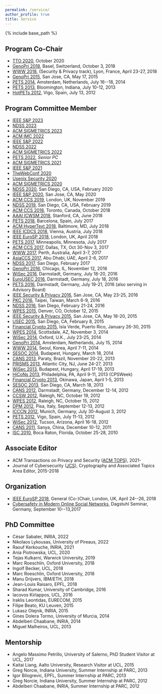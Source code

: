 ```yaml
---
permalink: /service/
author_profile: true
title: Service
---
```


{% include base_path %}

## Program Co-Chair

-   [TTO 2020](http://truthandtrustonline.com/), October 2020
-   [GenoPri 2018](https://www.genopri.org/), Basel, Switzerland, October 3, 2018
-   [WWW 2018](http://www2018.thewebconf.org/), (Security & Privacy track), Lyon, France, April 23-27, 2018
-   [GenoPri 2015](http://2015.genopri.org/), San Jose, CA, May 17, 2015
-   [PETS 2014](http://petsymposium.org/2014), Amsterdam, Netherlands, July 16--18, 2014
-   [PETS 2013](http://petsymposium.org/), Bloomington, Indiana, July 10-12, 2013
-   [HotPETs 2012](http://petsymposium.org/2012/hotpets.php), Vigo, Spain, July 13, 2012


## Program Committee Member

-   [IEEE S&P 2023](https://www.ieee-security.org/TC/SP2023/)
-   [NDSS 2023](https://www.ndss-symposium.org/ndss2023/)
-   [ACM SIGMETRICS 2023](http://www.sigmetrics.org/sigmetrics2023/)
-   [ACM IMC 2022](https://conferences.sigcomm.org/imc/2022/)
-   [IEEE S&P 2022](https://www.ieee-security.org/TC/SP2022/)
-   [NDSS 2022](https://www.ndss-symposium.org/ndss2022/)
-   [ACM SIGMETRICS 2022](http://www.sigmetrics.org/sigmetrics2022/)
-   [PETS 2022](https://petsymposium.org/2022/), *Senior PC*
-   [ACM SIGMETRICS 2021](http://www.sigmetrics.org/sigmetrics2021/)
-   [IEEE S&P 2021](https://www.ieee-security.org/TC/SP2021/)
-   [TheWebConf 2020](https://www2020.thewebconf.org/)
-   [Usenix Security 2020](https://www.usenix.org/conference/usenixsecurity20)
-   [ACM SIGMETRICS 2020](http://www.sigmetrics.org/sigmetrics2020/)
-   [NDSS 2020](https://www.ndss-symposium.org/ndss2020/), San Diego, CA, USA, February 2020
-   [IEEE S&P 2020](https://www.ieee-security.org/TC/SP2020/), San Jose, CA, May 2020
-   [ACM CCS 2019](https://www.sigsac.org/ccs/CCS2019/), London, UK, November 2019
-   [NDSS 2019](https://www.ndss-symposium.org/ndss2019/), San Diego, CA, USA, February 2019
-   [ACM CCS 2018](https://www.sigsac.org/ccs/CCS2018/program-committee/), Toronto, Canada, October 2018
-   [AAAI ICWSM 2018](http://www.icwsm.org/2018/index.php), Stanford, CA, June 2018
-   [PETS 2018](https://petsymposium.org/), Barcelona, Spain, July 2017
-   [ACM HyperText 2018](https://ht.acm.org/ht2018/), Baltimore, MD, July 2018
-   [IEEE ICDCS 2018](http://icdcs2018.ocg.at/), Vienna, Austria, July 2018
-   [IEEE EuroSP 2018](https://www.ieee-security.org/TC/EuroSP2018/), London, UK, April 2018
-   [PETS 2017](https://petsymposium.org/), Minneapolis, Minnesota, July 2017
-   [ACM CCS 2017](http://www.sigsac.org/ccs/CCS2017/), Dallas, TX, Oct 30-Nov 3, 2017
-   [WWW 2017](http://www.www2017.com.au/), Perth, Australia, April 3-7, 2017
-   [AsiaCCS 2017](http://asiaccs2017.com/), Abu Dhabi, UAE, April 2-6, 2017
-   [NDSS 2017](https://www.internetsociety.org/events/ndss-symposium-2017), San Diego, February 2017
-   [GenoPri 2016](http://2016.genopri.org/), Chicago, IL, November 12, 2016
-   [WiSec 2016](http://www.sigsac.org/wisec/WiSec2016/), Darmstadt, Germany, July 18-20, 2016
-   [EuroUSEC 2016](https://eurousec.secuso.org/2016/), Darmstadt, Germany, July 18, 2016
-   [PETS 2016](https://petsymposium.org/), Darmstadt, Germany, July 19-21, 2016 (also serving in Advisory Board)
-   [IEEE Security & Privacy 2016](http://www.ieee-security.org/TC/SP2016/), San Jose, CA, May 23-25, 2016
-   [PKC 2016](http://troll.iis.sinica.edu.tw/pkc16/), Taipei, Taiwan, March 6-9, 2016
-   [NDSS 2016](https://www.internetsociety.org/events/ndss-symposium-2016), San Diego, February 21-24, 2016
-   [WPES 2015](https://wpes15.cs.umn.edu/), Denver, CO, October 12, 2015
-   [IEEE Security & Privacy 2015](http://www.ieee-security.org/TC/SP2015/), San Jose, CA, May 18-20, 2015
-   [USEC 2015](http://www.internetsociety.org/events/ndss-symposium-2015/usec-workshop-call-papers), San Diego, CA, February 8, 2015
-   [Financial Crypto 2015](http://fc15.ifca.ai/), Isla Verde, Puerto Rico, January 26-30, 2015
-   [WPES 2014](https://www.cylab.cmu.edu/news_events/events/wpes2014/), Scottsdale, AZ, November 3, 2014
-   [WiSec 2014](http://sigsac.hosting.acm.org/wisec/WiSec2014/), Oxford, U.K., July 23-25, 2014
-   [GenoPri 2014](https://genomeprivacy.org/workshop), Amsterdam, Netherlands, July 15, 2014
-   [WWW 2014](http://www2014.wwwconference.org/), Seoul, Korea, April 7-11, 2014
-   [SESOC 2014](http://www.sesoc.org/), Budapest, Hungary, March 18, 2014
-   [CANS 2013](http://www.ic.unicamp.br/cans2013/), Paraty, Brazil, November 20-22, 2013
-   [PRISMS 2013](http://www.gws2013.org/prisms/), Atlantic City, NJ, June 24-27, 2013
-   [WiSec 2013](http://www.sigsac.org/wisec/WiSec2013/), Budapest, Hungary, April 17-19, 2013
-   [HiCoNs 2013](http://www.hi-cons.org/), Philadelphia, PA, April 9-11, 2013 (CPSWeek)
-   [Financial Crypto 2013](http://fc13.ifca.ai/), Okinawa, Japan, April 1-5, 2013
-   [SESOC 2013](http://www.sesoc.org/), San Diego, CA, March 18, 2013
-   [CANS 2012](http://cans2012.cased.de/), Darmstadt, Germany, December 12-14, 2012
-   [CCSW 2012](http://crypto.cs.stonybrook.edu/ccsw12/), Raleigh, NC, October 19, 2012
-   [WPES 2012](http://hatswitch.org/wpes2012/), Raleigh, NC, October 15, 2012
-   [DPM 2012](http://www-ma4.upc.edu/DPM2012/), Pisa, Italy, September 12-13, 2012
-   [ICCCN 2012](http://www.icccn.org/icccn12/), Munich, Germany, July 30-August 3, 2012
-   [PETS 2012](http://www.petsymposium.org/2012), Vigo, Spain, July 11-13, 2012
-   [WiSec 2012](http://www.sigsac.org/wisec/WiSec2012/), Tucson, Arizona, April 16-18, 2012
-   [CANS 2011](http://www.infosec.sdu.edu.cn/cans2011/), Sanya, China, December 10-12, 2011
-   [ISC 2010](http://math.fau.edu/~isc2010/), Boca Raton, Florida, October 25-28, 2010

## Associate Editor
-   ACM Transactions on Privacy and Security ([ACM TOPS](https://dl.acm.org/journal/tops)), 2021-
-   Journal of Cybersecurity ([JCS](http://cybersecurity.oxfordjournals.org/)), Cryptography and Associated Topics Area Editor, 2015-2018

## Organization
-   [IEEE EuroSP 2018](https://www.ieee-security.org/TC/EuroSP2018/), General (Co-)Chair, London, UK, April 24--26, 2018
-   [Cybersafety in Modern Online Social Networks](https://www.dagstuhl.de/en/program/calendar/semhp/?semnr=17372), Dagstuhl Seminar, Germany, September 10--13,2017

## PhD Committee
-   César Sabater, INRIA, 2022
-   Nikolaos Lykousas, University of Pireaus, 2022
-   Raouf Kerkouche, INRIA, 2021
-   Ania Piotrowska, UCL, 2020
-   Tejas Kulkarni, Warwick University, 2019
-   Marc Roeschlin, Oxford University, 2018
-   Ingolf Becker, UCL, 2018
-   Marc Roeschlin, Oxford University, 2018
-   Manu Drijvers, IBM/ETH, 2018
-   Jean-Louis Raisaro, EPFL, 2018
-   Sharad Kumar, University of Cambridge, 2016
-   Iacovos Kirlappos, UCL, 2016
-   Iraklis Leontidas, EURECOM, 2015
-   Filipe Beato, KU Leuven, 2015
-   Lukasz Olejnik, INRIA, 2015
-   Gines Dolera Tormo, University of Murcia, 2014
-   Abdelberi Chaabane, INRIA, 2014
-   Miguel Malheiros, UCL, 2013


## Mentorship
-   Angelo Massimo Petrillo, University of Salerno, PhD Student Visitor at UCL, 2017
-   Kaitai Liang, Aalto University, Research Visitor at UCL, 2015
-   Greg Norcie, Indiana University, Summer Internship at PARC, 2013
-   Igor Bilogrevic, EPFL, Summer Internship at PARC, 2013
-   Greg Norcie, Indiana University, Summer Internship at PARC, 2012
-   Abdelberi Chaabane, INRIA, Summer Internship at PARC, 2012    